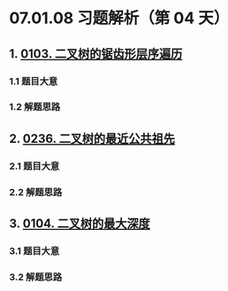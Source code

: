 # 07.01.08 习题解析（第 04 天）

## 1. [0103. 二叉树的锯齿形层序遍历](https://leetcode.cn/problems/binary-tree-zigzag-level-order-traversal/)

### 1.1 题目大意



### 1.2 解题思路

## 2. [0236. 二叉树的最近公共祖先](https://leetcode.cn/problems/lowest-common-ancestor-of-a-binary-tree/)

### 2.1 题目大意



### 2.2 解题思路

## 3. [0104. 二叉树的最大深度](https://leetcode.cn/problems/maximum-depth-of-binary-tree/)

### 3.1 题目大意



### 3.2 解题思路    

